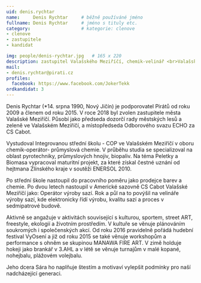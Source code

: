 ```yaml
---
uid: denis.rychtar
name:     Denis Rychtar  	# běžně používáné jméno
fullname: Denis Rychtar  	# jméno s tituly etc.
category:                   # kategorie: clenove
- clenove
- zastupitele
- kandidat

img: people/denis-rychtar.jpg   # 165 x 220
description: zastupitel Valašského Meziříčí, chemik-velinář <br>Valašské Meziříčí # kratký popis, max 160 znaků
mail:
- denis.rychtar@pirati.cz
profiles:
  facebook: https://www.facebook.com/JokerTekk
ordkandidat: 3
---
```


Denis Rychtar (*14. srpna 1990, Nový Jičín) je podporovatel Pirátů od roku 2009 a členem od roku 2015. V roce 2018  byl zvolen zastupitele města Valašské Meziříčí. Působí jako předseda dozorčí rady městských lesů a zeleně ve Valašském Meziříčí, a místopředseda Odborového svazu ECHO za CS Cabot. 

Vystudoval Integrovanou střední školu - COP ve Valašském Meziříčí v oboru chemik-operátor- průmyslová chemie. V průběhu studia se specializoval na oblast pyrotechniky, průmyslových hnojiv, biopaliv. Na téma Peletky a Biomasa vypracoval maturitní projekt, za které získal čestné uznání od hejtmana Zlínského kraje v soutěži ENERSOL 2010.

Po střední škole nastoupil do pracovního poměru jako prodejce barev a chemie. Po dvou letech nastoupil v Americké sazovně CS Cabot Valašské Meziříčí jako: Operátor výroby sazí. Rok a půl na to povýšil na velináře výroby sazí, kde elektronicky řídí výrobu, kvalitu sazí a proces v sedmipatrové budově.

Aktivně se angažuje v aktivitách související s kulturou, sportem, street ART, freestyle, ekologií a životním prostředím. V kultuře se věnuje plánováním soukromých i společenských akcí. Od roku 2016 pravidelně pořádá hudební festival VyOsení a již od roku 2015 se také věnuje workshopům a performance s ohněm se skupinou MANAWA FIRE ART. V zimě holduje hokeji jako brankář v 3.AHL a v létě se věnuje turnajům v malé kopané, nohejbalu, plážovém volejbalu.

Jeho dcera Sára ho naplňuje štestím a motivaví vylepšit podmínky pro naší nadcházející generaci.
